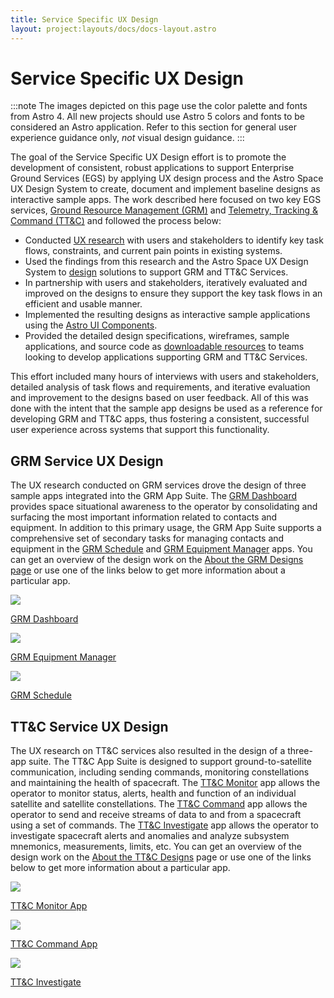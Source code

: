 ```yaml
---
title: Service Specific UX Design
layout: project:layouts/docs/docs-layout.astro
---
```


# Service Specific UX Design

:::note
The images depicted on this page use the color palette and fonts from Astro 4. All new projects should use Astro 5 colors and fonts to be considered an Astro application. Refer to this section for general user experience guidance only, _not_ visual design guidance.
:::

The goal of the Service Specific UX Design effort is to promote the development of consistent, robust applications to support Enterprise Ground Services (EGS) by applying UX design process and the Astro Space UX Design System to create, document and implement baseline designs as interactive sample apps. The work described here focused on two key EGS services, [Ground Resource Management (GRM)][grm-designs] and [Telemetry, Tracking & Command (TT&C)][ttc-designs] and followed the process below:

- Conducted [UX research](/design-process/research) with users and stakeholders to identify key task flows, constraints, and current pain points in existing systems.
- Used the findings from this research and the Astro Space UX Design System to [design](/design-process/ui-design) solutions to support GRM and TT&C Services.
- In partnership with users and stakeholders, iteratively evaluated and improved on the designs to ensure they support the key task flows in an efficient and usable manner.
- Implemented the resulting designs as interactive sample applications using the [Astro UI Components](/components/).
- Provided the detailed design specifications, wireframes, sample applications, and source code as [downloadable resources](/downloads/) to teams looking to develop applications supporting GRM and TT&C Services.

This effort included many hours of interviews with users and stakeholders, detailed analysis of task flows and requirements, and iterative evaluation and improvement to the designs based on user feedback. All of this was done with the intent that the sample app designs be used as a reference for developing GRM and TT&C apps, thus fostering a consistent, successful user experience across systems that support this functionality.

## GRM Service UX Design

The UX research conducted on GRM services drove the design of three sample apps integrated into the GRM App Suite. The [GRM Dashboard][grm-dashboard] provides space situational awareness to the operator by consolidating and surfacing the most important information related to contacts and equipment. In addition to this primary usage, the GRM App Suite supports a comprehensive set of secondary tasks for managing contacts and equipment in the [GRM Schedule][grm-schedule] and [GRM Equipment Manager][grm-equipment] apps. You can get an overview of the design work on the [About the GRM Designs page][grm-designs] or use one of the links below to get more information about a particular app.

![](/img/service-specific-ux-design/grm-dashboard-app.png)

[GRM Dashboard][grm-dashboard]

![](/img/service-specific-ux-design/grm-equipment-manager-app.png)

[GRM Equipment Manager][grm-equipment]

![](/img/service-specific-ux-design/grm-schedule-app.png)

[GRM Schedule][grm-schedule]

## TT&C Service UX Design

The UX research on TT&C services also resulted in the design of a three-app suite. The TT&C App Suite is designed to support ground-to-satellite communication, including sending commands, monitoring constellations and maintaining the health of spacecraft. The [TT&C Monitor][ttc-monitor] app allows the operator to monitor status, alerts, health and function of an individual satellite and satellite constellations. The [TT&C Command][ttc-command] app allows the operator to send and receive streams of data to and from a spacecraft using a set of commands. The [TT&C Investigate][ttc-investigate] app allows the operator to investigate spacecraft alerts and anomalies and analyze subsystem mnemonics, measurements, limits, etc. You can get an overview of the design work on the [About the TT&C Designs][ttc-designs] page or use one of the links below to get more information about a particular app.

![](/img/service-specific-ux-design/ttc-monitor-app.png)

[TT&C Monitor App][ttc-monitor]

![](/img/service-specific-ux-design/ttc-command-app.png)

[TT&C Command App][ttc-command]

![](/img/service-specific-ux-design/ttc-investigate-app.png)

[TT&C Investigate][ttc-investigate]

[grm-designs]: /grm-service-ux-design/about-the-grm-designs
[grm-dashboard]: /grm-service-ux-design/grm-dashboard
[grm-equipment]: /grm-service-ux-design/grm-equipment-manager
[grm-schedule]: /grm-service-ux-design/grm-schedule
[ttc-designs]: /ttc-service-ux-design/about-the-ttc-designs
[ttc-monitor]: /ttc-service-ux-design/ttc-monitor
[ttc-command]: /ttc-service-ux-design/ttc-command
[ttc-investigate]: /ttc-service-ux-design/ttc-investigate
